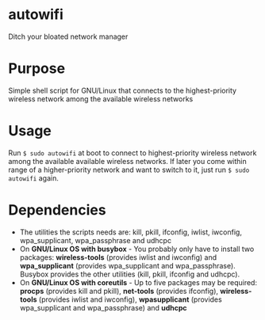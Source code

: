 # autowifi
Ditch your bloated network manager

# Purpose
Simple shell script for GNU/Linux that connects to the highest-priority wireless network among the available wireless networks

# Usage
Run `$ sudo autowifi` at boot to connect to highest-priority wireless network among the available available wireless networks. If later you come within range of a higher-priority network and want to switch to it, just run `$ sudo autowifi` again.

# Dependencies
- The utilities the scripts needs are: kill, pkill, ifconfig, iwlist, iwconfig, wpa_supplicant, wpa_passphrase and udhcpc
- On **GNU/Linux OS with busybox** - You probably only have to install two packages: **wireless-tools** (provides iwlist and iwconfig) and **wpa_supplicant** (provides wpa_supplicant and wpa_passphrase). Busybox provides the other utilities (kill, pkill, ifconfig and udhcpc). 
- On **GNU/Linux OS with coreutils** - Up to five packages may be required: **procps** (provides kill and pkill), **net-tools** (provides ifconfig), **wireless-tools** (provides iwlist and iwconfig), **wpasupplicant** (provides wpa_supplicant and wpa_passphrase) and **udhcpc**

